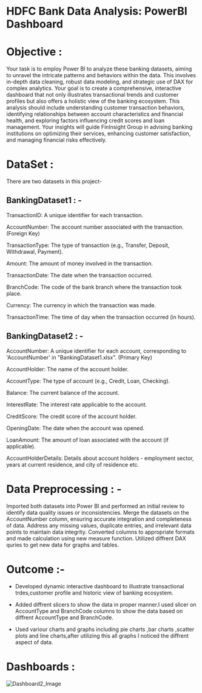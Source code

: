 # HDFC Bank Data Analysis: PowerBI Dashboard


# Objective :
Your task is to employ Power BI to analyze these banking datasets, aiming to unravel the intricate patterns and behaviors within the data. This involves in-depth data cleaning, robust data modeling, and strategic use of DAX for complex analytics. Your goal is to create a comprehensive, interactive dashboard that not only illustrates transactional trends and customer profiles but also offers a holistic view of the banking ecosystem. This analysis should include understanding customer transaction behaviors, identifying relationships between account characteristics and financial health, and exploring factors influencing credit scores and loan management. Your insights will guide FinInsight Group in advising banking institutions on optimizing their services, enhancing customer satisfaction, and managing financial risks effectively.

# DataSet : 
There are two datasets in this project- 
## BankingDataset1 : -
TransactionID: A unique identifier for each transaction. 

AccountNumber: The account number associated with the transaction. (Foreign Key)

TransactionType: The type of transaction (e.g., Transfer, Deposit, Withdrawal, Payment).

Amount: The amount of money involved in the transaction.

TransactionDate: The date when the transaction occurred.

BranchCode: The code of the bank branch where the transaction took place.

Currency: The currency in which the transaction was made.

TransactionTime: The time of day when the transaction occurred (in hours).

## BankingDataset2 : -
AccountNumber: A unique identifier for each account, corresponding to 'AccountNumber' in "BankingDataset1.xlsx". (Primary Key)

AccountHolder: The name of the account holder.

AccountType: The type of account (e.g., Credit, Loan, Checking).

Balance: The current balance of the account.

InterestRate: The interest rate applicable to the account.

CreditScore: The credit score of the account holder.

OpeningDate: The date when the account was opened.

LoanAmount: The amount of loan associated with the account (if applicable).

AccountHolderDetails: Details about account holders - employment sector, years at current residence, and city of residence etc.

# Data Preprocessing : -
Imported both datasets into Power BI and performed an initial review to identify data quality issues or inconsistencies. Merge the datasets on the AccountNumber column, ensuring accurate integration and completeness of data. Address any missing values, duplicate entries, and irrelevant data points to maintain data integrity. Converted  columns to appropriate formats and made calculation using new measure function. Utilized diffrent DAX quries to get new data for graphs and tables.

# Outcome :- 
- Developed dynamic interactive dashboard to illustrate transactional trdes,customer profile and historic view of banking ecosystem.

- Added diffrent slicers to show the data in proper manner.I used slicer on AccountType and BranchCode columns to show the data based on diffrent AccountType and BranchCode.

- Used variour charts and graphs including pie charts ,bar charts ,scatter plots and line charts,after utilizing this all graphs I noticed the diffrent aspect of data.

# Dashboards :
![Dashboard2_Image](https://github.com/user-attachments/assets/2151e3b9-870c-44f0-bba6-343c95731b34)











